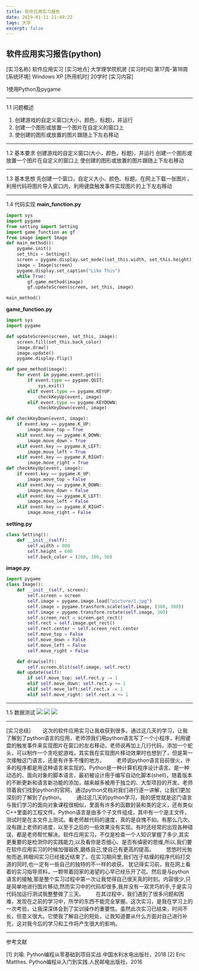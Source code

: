 ```yaml
---
title: 软件应用实习报告
date: 2019-01-11 21:49:22
tags: 大学
excerpt: false
---
```

## 软件应用实习报告(python)
[实习名称]  软件应用实习 
[实习地点]  大学理学院机房 
[实习时间]  第17周-第18周
[系统环境]  Windows XP
[所用机时]  20学时
[实习内容]

1使用Python及pygame

***
1.1	问题概述
1. 创建游戏的自定义窗口(大小，颜色，标题)，并运行
2. 创建一个图形或放置一个图片在自定义的窗口上
3. 使创建的图形或放置的图片跟随上下左右移动
***
1.2 基本要求
创建游戏的自定义窗口(大小，颜色，标题)，并运行
创建一个图形或放置一个图片在自定义的窗口上
使创建的图形或放置的图片跟随上下左右移动
***
1.3	基本思想
先创建一个窗口，自定义大小、颜色、标题。在网上下载一张图片，利用代码将图片导入窗口内，利用键盘触发事件实现图片的上下左右移动
***
1.4 代码实现
**main_function.py**
```py
import sys
import pygame
from setting import Setting
import game_function as gf
from image import Image
def main_method():
    pygame.init()
    set_this = Setting()
    screen = pygame.display.set_mode((set_this.width, set_this.height))
    image = Image(screen)
    pygame.display.set_caption("Like This")
    while True:
        gf.game_method(image)
        gf.updateScreen(screen, set_this, image)

main_method()
```
**game_function.py**
```py
import sys
import pygame

def updateScreen(screen, set_this, image):
    screen.fill(set_this.back_color)
    image.draw()
    image.update()
    pygame.display.flip()

def game_method(image):
    for event in pygame.event.get():
        if event.type == pygame.QUIT:
            sys.exit()
        elif event.type == pygame.KEYUP:
            checkKeyUp(event, image)
        elif event.type == pygame.KEYDOWN:
            checkKeyDown(event, image)

def checkKeyDown(event, image):
    if event.key == pygame.K_UP:
        image.move_top = True
    elif event.key == pygame.K_DOWN:
        image.move_down = True
    elif event.key == pygame.K_LEFT:
        image.move_left = True
    elif event.key == pygame.K_RIGHT:
        image.move_right = True
def checkKeyUp(event, image):
    if event.key == pygame.K_UP:
        image.move_top = False
    elif event.key == pygame.K_DOWN:
        image.move_down = False
    elif event.key == pygame.K_LEFT:
        image.move_left = False
    elif event.key == pygame.K_RIGHT:
        image.move_right = False
```
**setting.py**
```py
class Setting():
    def __init__(self):
        self.width = 800
        self.height = 600
        self.back_color = (200, 100, 50)
```
**image.py**
```py
import pygame
class Image():
    def __init__(self, screen):
        self.screen = screen
        self.image = pygame.image.load("picture/1.jpg")
        self.image = pygame.transform.scale(self.image, (300, 300))
        self.image = pygame.transform.rotate(self.image, 360)
        self.screen_rect = screen.get_rect()
        self.rect = self.image.get_rect()
        self.rect.center = self.screen_rect.center
        self.move_top = False
        self.move_down = False
        self.move_left = False
        self.move_right = False

    def draw(self):
        self.screen.blit(self.image, self.rect)
    def update(self):
        if self.move_top: self.rect.y -= 1
        elif self.move_down: self.rect.y += 1
        elif self.move_left:self.rect.x -= 1
        elif self.move_right: self.rect.x += 1
```
***
1.5 数据测试
![](http://wx2.sinaimg.cn/mw690/0060lm7Tly1fz2zumarbvj30e60h90tf.jpg)
![](http://wx2.sinaimg.cn/mw690/0060lm7Tly1fz2zvwr8shj30ey0jqmxv.jpg)
![](http://wx3.sinaimg.cn/mw690/0060lm7Tly1fz2zwigdkoj30f309vq35.jpg)
***
[实习总结]
&emsp;&emsp;这次的软件应用实习让我收获到很多。通过这几天的学习，让我了解到了python语言的应用，老师领我们用python语言写了一个小程序，利用键盘的触发事件来实现图片在窗口的左右移动，老师说再加上几行代码，添加一个蛇头，可以制作一个贪吃蛇游戏，其实我在实现图片移动效果时也想到了，但是第一次接触这门语言，还是有许多不懂的地方。
&emsp;&emsp;老师说python语言目前很火，许多的程序都是用这种语言来实现的。Python是一种计算机程序设计语言。是一种动态的、面向对象的脚本语言，最初被设计用于编写自动化脚本(shell)，随着版本的不断更新和语言新功能的添加，越来越多被用于独立的、大型项目的开发。老师领着我们找到python的官网，通过python文档对我们进行逐一讲解，让我们更加深刻的了解到了python。
&emsp;&emsp;通过这几天的python学习，我的感觉就是这门语言与我们学习的面向对象课程很相似，里面有许多的函数封装和类的定义，还有类似C++里面的工程文件。Python语言是由多个子文件组成，其中有一个是主文件，测试时是在主文件上测试。看老师敲代码的速度，真的是自愧不如。有那么几次，没有跟上老师的进度，以至于之后的一些效果没有实现。有时还经常的出现各种错误，都是老师帮忙解决。软件应用实习，不仅是检查一个人知识掌握了多少,其实更重要的是检测你的实践能力,以及看你是否细心、是否有缜密的思维,所以,我们要在软件应用实习的时候加强锻炼,磨练自己,使自己有更高的提高。
&emsp;&emsp;悠悠时光匆匆而逝,转眼间实习已经接近结束了。在实习期间里,我们在于枯燥的程序代码打交道的同时,也一定有一些自己的独特的不一样的收获。 犹记得实习前，我在网上看着的实习指导资料，一颗带着回家的渴望的心早已经乐开了花。然后是与python语言的接触,那是整个实习过程中第一次让我觉得自己很天真的时刻。内容很少,只是简单地进行图片移动,然而实习中的代码却很多,我并没有一双灵巧的手,于是实习代码加运行测试我整整做了三天。
&emsp;&emsp;在其过程中，我们遇到了很多问题和困难，发现在之前的学习中，所学的东西不能完全掌握。这次实习，是我在学习上的一次考验，让我深深体会到了实训操作的重要性。虽然此次实习已结束，时间不长，但意义很大。它使我了解自己的短处，让我知道要从什么方面对自己进行补充，这对我今后的学习和工作将产生很大的影响。
***
参考文献

[1] 刘瑜. Python编程从零基础到项目实战.中国水利水电出版社，2018
[2] Eric Matthes. Python编程从入门到实践.人民邮电出版社，2016